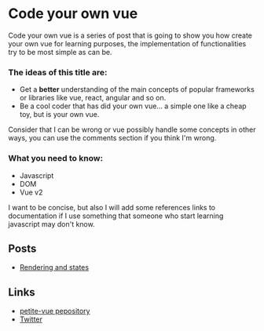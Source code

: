 # Code your own vue

Code your own vue is a series of post that is going to show you how create your own vue for learning purposes, the implementation of functionalities try to be most simple as can be.

### The ideas of this title are:
- Get a **better** understanding of the main concepts of popular frameworks or libraries like vue, react, angular and so on.
- Be a cool coder that has did your own vue... a simple one like a cheap toy, but is your own vue.

Consider that I can be wrong or vue possibly handle some concepts in other ways, you can use the comments section if you think I'm wrong.

### What you need to know:
- Javascript
- DOM
- Vue v2

I want to be concise, but also I will add some references links to documentation if I use something that someone who start learning javascript may don't know.

## Posts

- [Rendering and states](https://dev.to/ghaerdi/make-your-own-vue-rendering-and-states-jb6)


## Links

- [petite-vue pepository](https://github.com/ghaerdi/petite-vue)
- [Twitter](https://twitter.com/ghaerdi/)
